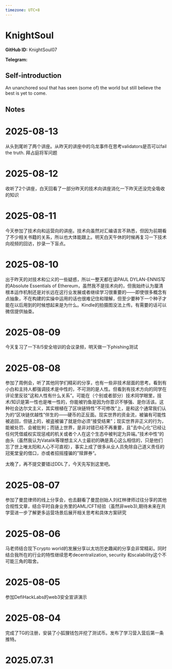 ```yaml
---
timezone: UTC+8
---
```


# KnightSoul

**GitHub ID:** KnightSoul07

**Telegram:**

## Self-introduction

An unanchored soul that has seen (some of) the world but still believe the best is yet to come.

## Notes

<!-- Content_START -->
# 2025-08-13

从头到尾听了两个讲座。从昨天的讲座中的乌龙事件在思考validators是否可以fail the truth. 拜占庭将军问题

# 2025-08-12

收听了2个讲座，白天回看了一部分昨天的技术向讲座消化一下昨天还没完全吸收的知识

# 2025-08-11

今天参加了技术向和运营向的讲座。技术向虽然对汇编语言不熟悉，但因为前期看了不少相关书籍的关系，所以也大体能跟上。明天白天午休的时候再复习一下技术向视频的回访，抄录一下盲点。

# 2025-08-10

出于昨天的对技术和公义的一些疑惑，所以一整天都在读PAUL DYLAN-ENNIS写的Absolute Essentials of Ethereum，虽然我不是技术向的，但我始终认为厘清根本运作机制还是对长远在这行业发展或者继续学习很重要的——即使很多概念有点抽象，不在构建的实操中运用的话也很难记住和理解，但至少要种下一个种子才能在以后用到的时候想起来是为什么。Kindle的拍摄图没法上传。有需要的话可以微信提供抽查。

# 2025-08-09

今天复习了一下8/5安全培训的会议录频，明天做一下phishing测试

# 2025-08-08

参加了周例会，听了其他同学们精彩的分享，也有一些非技术层面的思考。看到有小白和主持人都强调技术是中性的，不可测的是人性。但看到有技术方向的同学在评论里反驳“这和人性有什么关系”。可能在（个别或者部分）技术同学眼里，技术/知识是第一性也是唯一性的，你能被钓鱼是因为你意识不够强、是你活该。这种社会达尔文主义，其实根植在了区块链特性“不可修改”上，是和这个通常我们认为的“区块链优越性”伴生的——硬币的正反面。现实世界的资金流，被骗有可能性被追回，但链上的，被盗被骗了就是你必须“接受结果”；现实世界非正义的行为，能被处罚、会被批判；而链上世界，是非对错已经不再重要，且”去中心化“已经让任何凭借威权实现惩戒的机关或者个人在这个生态中被判定为异端。”技术中性“的由头（虽然我认为Vatalik等理想主义人士最初的确是真心这么相信的，只是他们忘了世上唯太阳和人心不可直视），事实上成了很多从业人员免除自己道义责任的冠冕堂皇的借口，亦或者招摇撞骗的”赎罪券“。

太晚了，再不提交要错过DDL了，今天先写到这里吧。

# 2025-08-07

参加了曼昆律师的线上分享会，也去翻看了曼昆创始人刘红林律师过往分享的其他合规性文章，结合平时自身业务里的AML/CFT经验（虽然非web3),期待未来在共学营进一步了解更多运营场景后展开相关思考和具体方案研究

# 2025-08-06

马老师结合现下crypto world的发展分享以太坊历史趣闻的分享会非常精彩。同时结合我所在的行业的特性继续思考decentralization, security 和scalability这个不可能三角的取舍。

# 2025-08-05

参加DefiHackLabs的web3安全宣讲演示

# 2025-08-04

完成了TG的注册，安装了小狐狸钱包并挖了测试币。发布了学习营入营后第一条推特。


# 2025.07.31


<!-- Content_END -->

